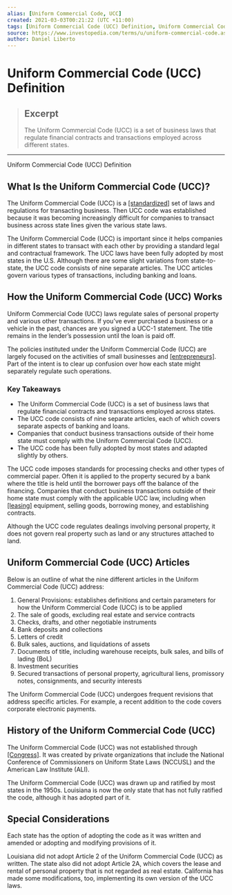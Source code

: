 ```yaml
---
alias: [Uniform Commercial Code, UCC]
created: 2021-03-03T00:21:22 (UTC +11:00)
tags: [Uniform Commercial Code (UCC) Definition, Uniform Commercial Code (UCC) Definition]
source: https://www.investopedia.com/terms/u/uniform-commercial-code.asp
author: Daniel Liberto
---
```


# Uniform Commercial Code (UCC) Definition

> ## Excerpt
> The Uniform Commercial Code (UCC) is a set of business laws that regulate financial contracts and transactions employed across different states.

---

Uniform Commercial Code (UCC) Definition
## What Is the Uniform Commercial Code (UCC)?

The Uniform Commercial Code (UCC) is a [[standardized]](https://www.investopedia.com/terms/s/standardization.asp) set of laws and regulations for transacting business. Then UCC code was established because it was becoming increasingly difficult for companies to transact business across state lines given the various state laws.

The Uniform Commercial Code (UCC) is important since it helps companies in different states to transact with each other by providing a standard legal and contractual framework. The UCC laws have been fully adopted by most states in the U.S. Although there are some slight variations from state-to-state, the UCC code consists of nine separate articles. The UCC articles govern various types of transactions, including banking and loans.

## How the Uniform Commercial Code (UCC) Works

Uniform Commercial Code (UCC) laws regulate sales of personal property and various other transactions. If you’ve ever purchased a business or a vehicle in the past, chances are you signed a UCC-1 statement. The title remains in the lender’s possession until the loan is paid off.

The policies instituted under the Uniform Commercial Code (UCC) are largely focused on the activities of small businesses and [[entrepreneurs]](https://www.investopedia.com/terms/e/entrepreneur.asp). Part of the intent is to clear up confusion over how each state might separately regulate such operations.

### Key Takeaways

-   The Uniform Commercial Code (UCC) is a set of business laws that regulate financial contracts and transactions employed across states.
-   The UCC code consists of nine separate articles, each of which covers separate aspects of banking and loans.
-   Companies that conduct business transactions outside of their home state must comply with the Uniform Commercial Code (UCC).
-   The UCC code has been fully adopted by most states and adapted slightly by others.

The UCC code imposes standards for processing checks and other types of commercial paper. Often it is applied to the property secured by a bank where the title is held until the borrower pays off the balance of the financing. Companies that conduct business transactions outside of their home state must comply with the applicable UCC law, including when [[leasing]](https://www.investopedia.com/terms/l/lease.asp) equipment, selling goods, borrowing money, and establishing contracts.

Although the UCC code regulates dealings involving personal property, it does not govern real property such as land or any structures attached to land.

## Uniform Commercial Code (UCC) Articles

Below is an outline of what the nine different articles in the Uniform Commercial Code (UCC) address:

1.  General Provisions: establishes definitions and certain parameters for how the Uniform Commercial Code (UCC) is to be applied
2.  The sale of goods, excluding real estate and service contracts
3.  Checks, drafts, and other negotiable instruments
4.  Bank deposits and collections
5.  Letters of credit
6.  Bulk sales, auctions, and liquidations of assets
7.  Documents of title, including warehouse receipts, bulk sales, and bills of lading (BoL)
8.  Investment securities
9.  Secured transactions of personal property, agricultural liens, promissory notes, consignments, and security interests

The Uniform Commercial Code (UCC) undergoes frequent revisions that address specific articles. For example, a recent addition to the code covers corporate electronic payments.

## History of the Uniform Commercial Code (UCC)

The Uniform Commercial Code (UCC) was not established through [[Congress]](https://www.investopedia.com/terms/c/congress.asp). It was created by private organizations that include the National Conference of Commissioners on Uniform State Laws (NCCUSL) and the American Law Institute (ALI).

The Uniform Commercial Code (UCC) was drawn up and ratified by most states in the 1950s. Louisiana is now the only state that has not fully ratified the code, although it has adopted part of it.

## Special Considerations

Each state has the option of adopting the code as it was written and amended or adopting and modifying provisions of it.

Louisiana did not adopt Article 2 of the Uniform Commercial Code (UCC) as written. The state also did not adopt Article 2A, which covers the lease and rental of personal property that is not regarded as real estate. California has made some modifications, too, implementing its own version of the UCC laws.
